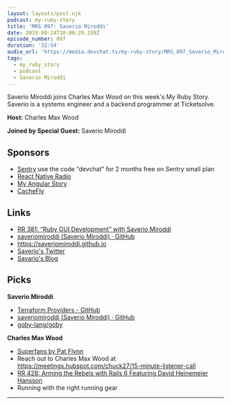 ```yaml
---
layout: layouts/post.njk
podcast: my-ruby-story
title: 'MRS 097: Saverio Miroddi'
date: 2019-09-24T10:00:29.339Z
episode_number: 097
duration: '32:54'
audio_url: 'https://media.devchat.tv/my-ruby-story/MRS_097_Saverio_Miroddi.mp3'
tags:
  - my_ruby_story
  - podcast
  - Saverio Miroddi
---
```

Saverio Miroddi joins Charles Max Wood on this week's My Ruby Story. Saverio is a systems engineer and a backend programmer at Ticketsolve.

**Host:** Charles Max Wood

**Joined by Special Guest:** Saverio Miroddi

## Sponsors

* [Sentry](https://sentry.io/) use the code “devchat” for 2 months free on Sentry small plan
* [React Native Radio](https://devchat.tv/react-native-radio/)
* [My Angular Story ](https://devchat.tv/my-angular-story/)
* [CacheFly](https://www.cachefly.com/)

## Links

* [RR 381: “Ruby GUI Development” with Saverio Miroddi](https://devchat.tv/ruby-rogues/rr-381-ruby-gui-development-with-saverio-miroddi/)
* [saveriomiroddi (Saverio Miroddi) · GitHub](<https://github.com › saveriomiroddi>)
* <https://saveriomiroddi.github.io>
* [Saverio's Twitter](https://twitter.com/64kramsystem)
* [Savario's Blog](https://saveriomiroddi.github.io)

## Picks

**Saverio Miroddi**

* [Terraform Providers - GitHub](<https://github.com › saveriomiroddi › org=terraform-providers>)
* [saveriomiroddi (Saverio Miroddi) · GitHub](<https://github.com › saveriomiroddi>)
* [goby-lang/goby](<https://github.com › goby-lang › goby>)

**Charles Max Wood**

* [Superfans by Pat Flynn](https://www.amazon.com/Superfans-Stand-Tribe-Successful-Business/dp/1949709469)
* Reach out to Charles Max Wood at <https://meetings.hubspot.com/chuck27/15-minute-listener-call>
* [RR 428: Arming the Rebels with Rails 6 Featuring David Heinemeier Hansson](https://devchat.tv/ruby-rogues/rr-428-arming-the-rebels-with-rails-6-featuring-david-heinemeier-hansson/)
* Running with the right running gear

- - -
